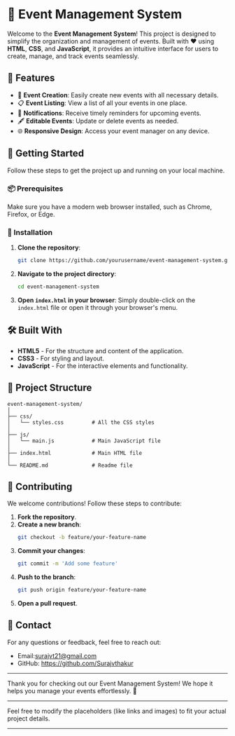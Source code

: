 # 🎉 Event Management System

Welcome to the **Event Management System**! This project is designed to simplify the organization and management of events. Built with ❤️ using **HTML**, **CSS**, and **JavaScript**, it provides an intuitive interface for users to create, manage, and track events seamlessly.

## 🌟 Features

- 📅 **Event Creation**: Easily create new events with all necessary details.
- 📋 **Event Listing**: View a list of all your events in one place.
- 🔔 **Notifications**: Receive timely reminders for upcoming events.
- 🖋️ **Editable Events**: Update or delete events as needed.
- 🌐 **Responsive Design**: Access your event manager on any device.

## 🚀 Getting Started

Follow these steps to get the project up and running on your local machine.

### 📦 Prerequisites

Make sure you have a modern web browser installed, such as Chrome, Firefox, or Edge.

### 🔧 Installation

1. **Clone the repository**:
    ```bash
    git clone https://github.com/yourusername/event-management-system.git
    ```

2. **Navigate to the project directory**:
    ```bash
    cd event-management-system
    ```

3. **Open `index.html` in your browser**:
    Simply double-click on the `index.html` file or open it through your browser's menu.

## 🛠️ Built With

- **HTML5** - For the structure and content of the application.
- **CSS3** - For styling and layout.
- **JavaScript** - For the interactive elements and functionality.

## 📂 Project Structure

```plaintext
event-management-system/
│
├── css/
│   └── styles.css         # All the CSS styles
│
├── js/
│   └── main.js            # Main JavaScript file
│
├── index.html             # Main HTML file
│
└── README.md              # Readme file
```

## 🤝 Contributing

We welcome contributions! Follow these steps to contribute:

1. **Fork the repository**.
2. **Create a new branch**:
    ```bash
    git checkout -b feature/your-feature-name
    ```
3. **Commit your changes**:
    ```bash
    git commit -m 'Add some feature'
    ```
4. **Push to the branch**:
    ```bash
    git push origin feature/your-feature-name
    ```
5. **Open a pull request**.

## 📧 Contact

For any questions or feedback, feel free to reach out:

- Email:surajvt21@gmail.com
- GitHub: https://github.com/Surajvthakur

---

Thank you for checking out our Event Management System! We hope it helps you manage your events effortlessly. 🎊

---

Feel free to modify the placeholders (like links and images) to fit your actual project details.

---
